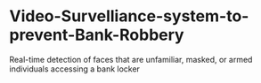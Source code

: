 # Video-Survelliance-system-to-prevent-Bank-Robbery
Real-time detection of faces that are unfamiliar, masked, or armed individuals accessing a bank locker
